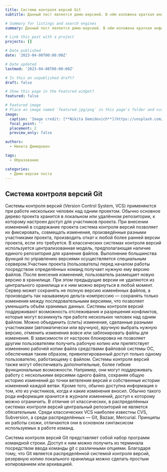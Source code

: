 ```yaml
---
title: Система контроля версий Git
subtitle: Данный пост является демо-версией. В нём изложена краткая информацию о системе контроля версий Git.

# Summary for listings and search engines
summary: Данный пост является демо-версией. В нём изложена краткая информацию о системе контроля версий Git.

# Link this post with a project
projects: []

# Date published
date: '2023-04-08T00:00:00Z'

# Date updated
lastmod: '2023-04-08T00:00:00Z'

# Is this an unpublished draft?
draft: false

# Show this page in the Featured widget?
featured: false

# Featured image
# Place an image named `featured.jpg/png` in this page's folder and customize its options here.
image:
  caption: 'Image credit: [**Nikita Demidovich**](https://unsplash.com/photos/CpkOjOcXdUY)'
  focal_point: ''
  placement: 2
  preview_only: false

authors:
  - Никита Демидович

tags:
  - Образование

categories:
  - Демо-версия поста
---
```


## Система контроля версий Git

Системы контроля версий (Version Control System, VCS) применяются при
работе нескольких человек над одним проектом. Обычно основное дерево проекта хранится в локальном или удалённом репозитории, к которому настроен
доступ для участников проекта. При внесении изменений в содержание проекта
система контроля версий позволяет их фиксировать, совмещать изменения,
произведённые разными участниками проекта, производить откат к любой
более ранней версии проекта, если это требуется.
В классических системах контроля версий используется централизованная
модель, предполагающая наличие единого репозитория для хранения файлов.
Выполнение большинства функций по управлению версиями осуществляется
специальным сервером.Участник проекта (пользователь) перед началом работы
посредством определённых команд получает нужную ему версию файлов. После
внесения изменений, пользователь размещает новую версию в хранилище. При
этом предыдущие версии не удаляются из центрального хранилища и к ним
можно вернуться в любой момент. Сервер может сохранять не полную версию
изменённых файлов, а производить так называемую дельта-компрессию — сохранять только изменения между последовательными версиями, что позволяет
уменьшить объём хранимых данных.
Системы контроля версий поддерживают возможность отслеживания и разрешения конфликтов, которые могут возникнуть при работе нескольких человек
над одним файлом. Можно объединить (слить) изменения, сделанные разными
участниками (автоматически или вручную), вручную выбрать нужную версию,
отменить изменения вовсе или заблокировать файлы для изменения. В зависимости от настроек блокировка не позволяет другим пользователям получить
рабочую копию или препятствует изменению рабочей копии файла средствами
файловой системы ОС, обеспечивая таким образом, привилегированный доступ
только одному пользователю, работающему с файлом.
Системы контроля версий также могут обеспечивать дополнительные, более
гибкие функциональные возможности. Например, они могут поддерживать
работу с несколькими версиями одного файла, сохраняя общую историю изменений до точки ветвления версий и собственные истории изменений каждой
ветви. Кроме того, обычно доступна информация о том, кто из участников, когда и какие изменения вносил. Обычно такого рода информация хранится в
журнале изменений, доступ к которому можно ограничить.
В отличие от классических, в распределённых системах контроля версий центральный репозиторий не является обязательным.
Среди классических VCS наиболее известны CVS, Subversion, а среди распределённых — Git, Bazaar, Mercurial. Принципы их работы схожи, отличаются они
в основном синтаксисом используемых в работе команд.

Система контроля версий Git представляет собой набор программ командной строки. Доступ к ним можно получить из терминала посредством ввода
команды git с различными опциями.
Благодаря тому, что Git является распределённой системой контроля версий,
резервную копию локального хранилища можно сделать простым копированием или архивацией.
